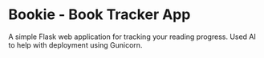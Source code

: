 # Bookie - Book Tracker App

A simple Flask web application for tracking your reading progress.
Used AI to help with deployment using Gunicorn.